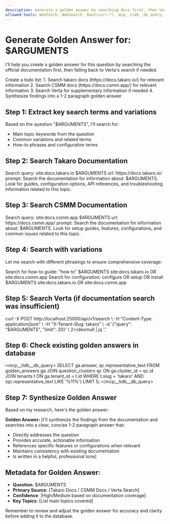 ```yaml
---
description: Generate a golden answer by searching docs first, then Verta
allowed-tools: WebFetch, WebSearch, Bash(curl:*), mcp__tidb__db_query, TodoWrite, Glob, Grep, Read
---
```


# Generate Golden Answer for: $ARGUMENTS

I'll help you create a golden answer for this question by searching the official documentation first, then falling back to Verta's search if needed.

<TodoWrite>
Create a todo list:
1. Search takaro docs (https://docs.takaro.io/) for relevant information
2. Search CSMM docs (https://docs.csmm.app/) for relevant information  
3. Search Verta for supplementary information if needed
4. Synthesize findings into a 1-2 paragraph golden answer
</TodoWrite>

## Step 1: Extract key search terms and variations
Based on the question "$ARGUMENTS", I'll search for:
- Main topic keywords from the question
- Common variations and related terms
- How-to phrases and configuration terms

## Step 2: Search Takaro Documentation

<WebSearch>
Search query: site:docs.takaro.io $ARGUMENTS
</WebSearch>

<WebFetch>
url: https://docs.takaro.io/
prompt: Search the documentation for information about: $ARGUMENTS. Look for guides, configuration options, API references, and troubleshooting information related to this topic.
</WebFetch>

## Step 3: Search CSMM Documentation

<WebSearch>
Search query: site:docs.csmm.app $ARGUMENTS
</WebSearch>

<WebFetch>
url: https://docs.csmm.app/
prompt: Search the documentation for information about: $ARGUMENTS. Look for setup guides, features, configurations, and common issues related to this topic.
</WebFetch>

## Step 4: Search with variations
Let me search with different phrasings to ensure comprehensive coverage:

<WebSearch>
Search for how-to guide: "how to" $ARGUMENTS site:docs.takaro.io OR site:docs.csmm.app
</WebSearch>

<WebSearch>
Search for configuration: configure OR setup OR install $ARGUMENTS site:docs.takaro.io OR site:docs.csmm.app
</WebSearch>

## Step 5: Search Verta (if documentation search was insufficient)

<Bash>
curl -X POST http://localhost:25000/api/v1/search \
  -H "Content-Type: application/json" \
  -H "X-Tenant-Slug: takaro" \
  -d '{"query": "$ARGUMENTS", "limit": 20}' \
  2>/dev/null | jq '.'
</Bash>

## Step 6: Check existing golden answers in database

<mcp__tidb__db_query>
SELECT ga.answer, qc.representative_text 
FROM golden_answers ga
JOIN question_clusters qc ON ga.cluster_id = qc.id
JOIN tenants t ON ga.tenant_id = t.id
WHERE t.slug = 'takaro'
AND (qc.representative_text LIKE '%$1%' OR ga.answer LIKE '%$1%')
LIMIT 5;
</mcp__tidb__db_query>

## Step 7: Synthesize Golden Answer

Based on my research, here's the golden answer:

**Golden Answer:**
[I'll synthesize the findings from the documentation and searches into a clear, concise 1-2 paragraph answer that:
- Directly addresses the question
- Provides accurate, actionable information
- References specific features or configurations when relevant
- Maintains consistency with existing documentation
- Is written in a helpful, professional tone]

## Metadata for Golden Answer:
- **Question**: $ARGUMENTS
- **Primary Source**: [Takaro Docs / CSMM Docs / Verta Search]
- **Confidence**: [High/Medium based on documentation coverage]
- **Key Topics**: [List main topics covered]

Remember to review and adjust the golden answer for accuracy and clarity before adding it to the database.